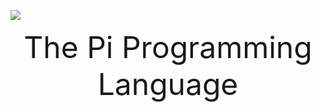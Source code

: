 ![](https://repository-images.githubusercontent.com/523000677/7e2365be-599b-422b-948c-53020762b1c5)

<div align="center"><font size="64">The Pi Programming Language</font></div>
